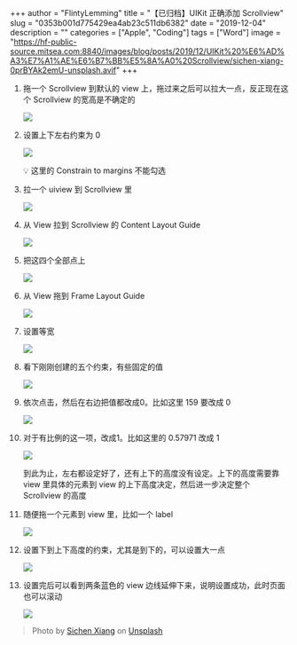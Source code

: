 +++
author = "FlintyLemming"
title = "【已归档】UIKit 正确添加 Scrollview"
slug = "0353b001d775429ea4ab23c511db6382"
date = "2019-12-04"
description = ""
categories = ["Apple", "Coding"]
tags = ["Word"]
image = "https://hf-public-source.mitsea.com:8840/images/blog/posts/2019/12/UIKit%20%E6%AD%A3%E7%A1%AE%E6%B7%BB%E5%8A%A0%20Scrollview/sichen-xiang-0prBYAk2emU-unsplash.avif"
+++

1. 拖一个 Scrollview 到默认的 view 上，拖过来之后可以拉大一点，反正现在这个 Scrollview 的宽高是不确定的
    
    ![](https://hf-public-source.mitsea.com:8840/images/blog/posts/2019/12/UIKit%20%E6%AD%A3%E7%A1%AE%E6%B7%BB%E5%8A%A0%20Scrollview/Untitled.avif)
    
2. 设置上下左右约束为 0
    
    ![](https://hf-public-source.mitsea.com:8840/images/blog/posts/2019/12/UIKit%20%E6%AD%A3%E7%A1%AE%E6%B7%BB%E5%8A%A0%20Scrollview/Untitled%201.avif)
    
    💡 这里的 Constrain to margins 不能勾选
    
3. 拉一个 uiview 到 Scrollview 里
    
    ![](https://hf-public-source.mitsea.com:8840/images/blog/posts/2019/12/UIKit%20%E6%AD%A3%E7%A1%AE%E6%B7%BB%E5%8A%A0%20Scrollview/Untitled%202.avif)
    
4. 从 View 拉到 Scrollview 的 Content Layout Guide
    
    ![](https://hf-public-source.mitsea.com:8840/images/blog/posts/2019/12/UIKit%20%E6%AD%A3%E7%A1%AE%E6%B7%BB%E5%8A%A0%20Scrollview/Untitled%203.avif)
    
5. 把这四个全部点上 
    
    ![](https://hf-public-source.mitsea.com:8840/images/blog/posts/2019/12/UIKit%20%E6%AD%A3%E7%A1%AE%E6%B7%BB%E5%8A%A0%20Scrollview/Untitled%204.avif)
    
6. 从 View 拖到 Frame Layout Guide
    
    ![](https://hf-public-source.mitsea.com:8840/images/blog/posts/2019/12/UIKit%20%E6%AD%A3%E7%A1%AE%E6%B7%BB%E5%8A%A0%20Scrollview/Untitled%205.avif)
    
7. 设置等宽
    
    ![](https://hf-public-source.mitsea.com:8840/images/blog/posts/2019/12/UIKit%20%E6%AD%A3%E7%A1%AE%E6%B7%BB%E5%8A%A0%20Scrollview/Untitled%206.avif)
    
8. 看下刚刚创建的五个约束，有些固定的值
    
    ![](https://hf-public-source.mitsea.com:8840/images/blog/posts/2019/12/UIKit%20%E6%AD%A3%E7%A1%AE%E6%B7%BB%E5%8A%A0%20Scrollview/Untitled%207.avif)
    
9. 依次点击，然后在右边把值都改成0。比如这里 159 要改成 0
    
    ![](https://hf-public-source.mitsea.com:8840/images/blog/posts/2019/12/UIKit%20%E6%AD%A3%E7%A1%AE%E6%B7%BB%E5%8A%A0%20Scrollview/Untitled%208.avif)
    
10. 对于有比例的这一项，改成1。比如这里的 0.57971 改成 1
    
    ![](https://hf-public-source.mitsea.com:8840/images/blog/posts/2019/12/UIKit%20%E6%AD%A3%E7%A1%AE%E6%B7%BB%E5%8A%A0%20Scrollview/Untitled%209.avif)
    
    到此为止，左右都设定好了，还有上下的高度没有设定。上下的高度需要靠 view 里具体的元素到 view 的上下高度决定，然后进一步决定整个 Scrollview 的高度
    
11. 随便拖一个元素到 view 里，比如一个 label
    
    ![](https://hf-public-source.mitsea.com:8840/images/blog/posts/2019/12/UIKit%20%E6%AD%A3%E7%A1%AE%E6%B7%BB%E5%8A%A0%20Scrollview/Untitled%2010.avif)
    
12. 设置下到上下高度的约束，尤其是到下的，可以设置大一点
    
    ![](https://hf-public-source.mitsea.com:8840/images/blog/posts/2019/12/UIKit%20%E6%AD%A3%E7%A1%AE%E6%B7%BB%E5%8A%A0%20Scrollview/Untitled%2011.avif)
    
13. 设置完后可以看到两条蓝色的 view 边线延伸下来，说明设置成功，此时页面也可以滚动
    
    ![](https://hf-public-source.mitsea.com:8840/images/blog/posts/2019/12/UIKit%20%E6%AD%A3%E7%A1%AE%E6%B7%BB%E5%8A%A0%20Scrollview/Untitled%2012.avif)

> Photo by [Sichen Xiang](https://unsplash.com/@imseason?utm_content=creditCopyText&utm_medium=referral&utm_source=unsplash) on [Unsplash](https://unsplash.com/photos/a-large-room-with-lots-of-windows-in-it-0prBYAk2emU?utm_content=creditCopyText&utm_medium=referral&utm_source=unsplash)
  
